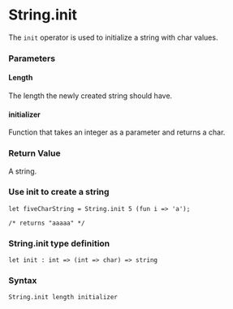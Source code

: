 # String.init

The `init` operator is used to initialize a string with char values.

### Parameters

#### Length
The length the newly created string should have.

#### initializer
Function that takes an integer as a parameter and returns a char.

### Return Value
A string.

### Use init to create a string
```
let fiveCharString = String.init 5 (fun i => 'a');

/* returns "aaaaa" */
```

### String.init type definition
```
let init : int => (int => char) => string
```

### Syntax
```
String.init length initializer
```
